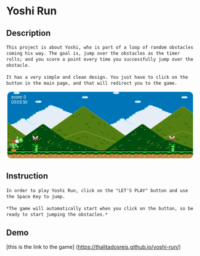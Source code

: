 # Yoshi Run

## Description

    This project is about Yoshi, who is part of a loop of random obstacles coming his way. The goal is, jump over the obstacles as the timer rolls; and you score a point every time you successfully jump over the obstacle.

    It has a very simple and clean design. You just have to click on the button in the main page, and that will redirect you to the game.

![this is a screenshot of the game](./img/screenshot.png)

## Instruction

    In order to play Yoshi Run, click on the "LET'S PLAY" button and use the Space Key to jump. 

    *The game will automatically start when you click on the button, so be ready to start jumping the obstacles.*


## Demo
[this is the link to the game] (https://thalitadosreis.github.io/yoshi-run/)